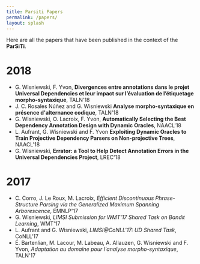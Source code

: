 ```yaml
---
title: Parsiti Papers
permalink: /papers/
layout: splash
---
```


Here are all the papers that have been published in the context of the __ParSiTi__.

# 2018

- G. Wisniewski, F. Yvon, **Divergences entre annotations dans le projet Universal Dependencies et leur impact sur l’évaluation de l’étiquetage morpho-syntaxique**, TALN'18
- J. C. Rosales Núñez and G. Wisniewski **Analyse morpho-syntaxique en présence d'alternance codique**, TALN'18
- G. Wisniewski, O. Lacroix, F. Yvon, **Automatically Selecting the Best Dependency Annotation Design with Dynamic Oracles**, NAACL'18
- L. Aufrant, G. Wisniewski and F. Yvon **Exploiting Dynamic Oracles to Train Projective Dependency Parsers on Non-projective Trees**, NAACL'18
- G. Wisniewski, **Errator: a Tool to Help Detect Annotation Errors in the Universal Dependencies Project**, LREC'18

# 2017
- C. Corro, J. Le Roux, M. Lacroix, *Efficient Discontinuous Phrase-Structure Parsing via the Generalized Maximum Spanning Arborescence*, EMNLP'17
- G. Wisniewski, *LIMSI Submission for WMT'17 Shared Task on Bandit Learning*, WMT'17
- L. Aufrant and G. Wisniewski, *LIMSI@CoNLL'17: UD Shared Task*, CoNLL'17
- É. Bartenlian, M. Lacour, M. Labeau, A. Allauzen, G. Wisniewski and F. Yvon, *Adaptation au domaine pour l'analyse morpho-syntaxique*, TALN'17
